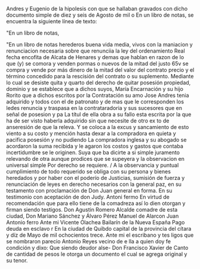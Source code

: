 Andres y Eugenio de la hipolesis con que se hallaban gravados con dicho documento simple de diez y seis de Agosto de mil o
En un libro de notas, se encuentra la siguiente línea de texto:

"En un libro de notas,

"En un libro de notas
herederos buena vida media, vivos con la maniacion y renunciacion necesaria sobre que renunciia la ley del ordenamiento Real fecha encofita de Alcata de Henares y demas que hablan en razon de lo que (y) se comora y venden pormas o nuevos de la mitad del justo
65v se compra y vende por más dinero de la mitad del valor del contrato precio y el término concedido para la rescisión del contrato o su suplemento. Mediante lo cual se desiste quita y quarto del derecho de quitar posesión propiedad, dominio y se establece que a dichos suyos, María Encarnación y su hijo
Rorito que a dichos escritos por la Contratación su amo Jose Andres tenia adquirido y todos con el de patronato y de mas que le corresponden los ledes renuncia y traspasa en la contrataradoria y sus sucesores que en señal de posesion y pa
La títul de ella obra a su fallo esta escrita por la que ha de ser visto haberla adquirido sin que necesite de otro ex to de anseresión de que la releva. Y se coloca a la excus y sancamiento de esto viento a su costo y mención hasta dexar a la compradora en quieta y pacifica posesión y no pudiendo
La compradora inglesa y su abogado se acordaron la suma recibida y le agaron los costos y gastos que contaba incertidumbre se le originen. Suya que ba dicirte a si simple juramento relevando de otra aunque prodices que se supeyera y la observacion en universal simple
Por derecho se requiere. / A la observancia y puntual cumplimiento de todo requerido se obliga con su persona y bienes heredados y por haber con el poderío de Justicias, sumisión de fuerza y renunciación de leyes en derecho necesarios con la general paz, en su testamento con proclamación de Don Juan
general en forma. En su testimonio con aceptación de don Judy. Antoni fermo En virtud de recomendación que para ello tiene de la comadreza así lo dien otorgan y firman siendo testigos. Don Agustin Romero Alcalde comadre de esta ciudad, Don
Mariano Sánchez y Álvaro Pérez
Manuel de Alarcon Juan Antonio ferro
Ante mi Vicente Olachea
Bailarín de la Nueva España
Pago deuda en esclavo
r En la ciudad de Quibdo capital de la provincia del cítara y díz de Mayo de mil ochocientos trece. Ante mi el escribano y tes
ligos que se nombraron parecio Antonio Reyes vecino de e
lla a quien doy fe condición y dixo: Que siendo deudor alse-
Don Francisco Xavier de Canto de cantidad de pesos le otorga un documento el cual se agrega original y su tenor.